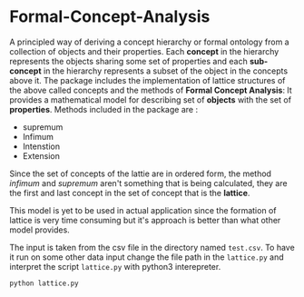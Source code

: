 # Formal-Concept-Analysis
A principled way of deriving a concept hierarchy or formal ontology from a collection of objects and their properties. Each __concept__ in the hierarchy represents the objects sharing some set of properties and each __sub-concept__ in the hierarchy represents a subset of the object in the concepts above it.
The package includes the implementation of lattice structures of the above called concepts and the methods of __Formal Concept Analysis__:
It provides a mathematical model for describing set of __objects__ with the set of __properties__. Methods included in the package are :
* supremum
* Infimum
* Intenstion
* Extension

Since the set of concepts of the lattie are in ordered form, the method _infimum_ and _supremum_ aren't something that is being calculated, they are the first and last concept in the set of concept that is the __lattice__.

This model is yet to be used in actual application since the formation of lattice is very time consuming but it's approach is better than what other model provides.

The input is taken from the csv file in the directory named `test.csv`. To have it run on some other data input change the file path in the `lattice.py` and interpret the script `lattice.py` with python3 interepreter.
```
python lattice.py
```
